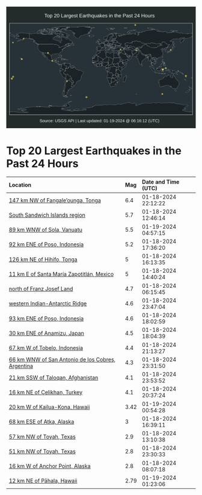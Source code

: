 ![Map](./map.png)

# Top 20 Largest Earthquakes in the Past 24 Hours

| Location | Mag | Date and Time (UTC) |
|:---|:---|:---|
| [147 km NW of Fangale’ounga, Tonga](https://earthquake.usgs.gov/earthquakes/eventpage/us6000m4js) | 6.4 | 01-18-2024 22:12:22 |
| [South Sandwich Islands region](https://earthquake.usgs.gov/earthquakes/eventpage/us6000m4ej) | 5.7 | 01-18-2024 12:46:14 |
| [89 km WNW of Sola, Vanuatu](https://earthquake.usgs.gov/earthquakes/eventpage/us6000m4lx) | 5.5 | 01-19-2024 04:57:15 |
| [92 km ENE of Poso, Indonesia](https://earthquake.usgs.gov/earthquakes/eventpage/us6000m4h5) | 5.2 | 01-18-2024 17:36:20 |
| [126 km NE of Hihifo, Tonga](https://earthquake.usgs.gov/earthquakes/eventpage/us6000m4fu) | 5 | 01-18-2024 16:13:35 |
| [11 km E of Santa María Zapotitlán, Mexico](https://earthquake.usgs.gov/earthquakes/eventpage/us6000m4ff) | 5 | 01-18-2024 14:40:24 |
| [north of Franz Josef Land](https://earthquake.usgs.gov/earthquakes/eventpage/us6000m4dj) | 4.7 | 01-18-2024 06:15:45 |
| [western Indian-Antarctic Ridge](https://earthquake.usgs.gov/earthquakes/eventpage/us6000m4l0) | 4.6 | 01-18-2024 23:47:04 |
| [93 km ENE of Poso, Indonesia](https://earthquake.usgs.gov/earthquakes/eventpage/us6000m4hz) | 4.6 | 01-18-2024 18:02:59 |
| [30 km ENE of Anamizu, Japan](https://earthquake.usgs.gov/earthquakes/eventpage/us6000m4hy) | 4.5 | 01-18-2024 18:04:39 |
| [67 km W of Tobelo, Indonesia](https://earthquake.usgs.gov/earthquakes/eventpage/us6000m4jc) | 4.4 | 01-18-2024 21:13:27 |
| [66 km WNW of San Antonio de los Cobres, Argentina](https://earthquake.usgs.gov/earthquakes/eventpage/us6000m4kg) | 4.3 | 01-18-2024 23:31:50 |
| [21 km SSW of Taloqan, Afghanistan](https://earthquake.usgs.gov/earthquakes/eventpage/us6000m4kx) | 4.1 | 01-18-2024 23:53:52 |
| [16 km NE of Çelikhan, Turkey](https://earthquake.usgs.gov/earthquakes/eventpage/us6000m4j2) | 4.1 | 01-18-2024 20:37:24 |
| [20 km W of Kailua-Kona, Hawaii](https://earthquake.usgs.gov/earthquakes/eventpage/hv73721152) | 3.42 | 01-19-2024 00:54:28 |
| [68 km ESE of Atka, Alaska](https://earthquake.usgs.gov/earthquakes/eventpage/ak024u1fjxe) | 3 | 01-18-2024 16:39:11 |
| [57 km NW of Toyah, Texas](https://earthquake.usgs.gov/earthquakes/eventpage/tx2024bgbq) | 2.9 | 01-18-2024 13:10:38 |
| [51 km NW of Toyah, Texas](https://earthquake.usgs.gov/earthquakes/eventpage/us6000m4kf) | 2.8 | 01-18-2024 23:30:33 |
| [16 km W of Anchor Point, Alaska](https://earthquake.usgs.gov/earthquakes/eventpage/ak024twh94v) | 2.8 | 01-18-2024 08:07:18 |
| [12 km NE of Pāhala, Hawaii](https://earthquake.usgs.gov/earthquakes/eventpage/hv73721162) | 2.79 | 01-19-2024 01:23:06 |
